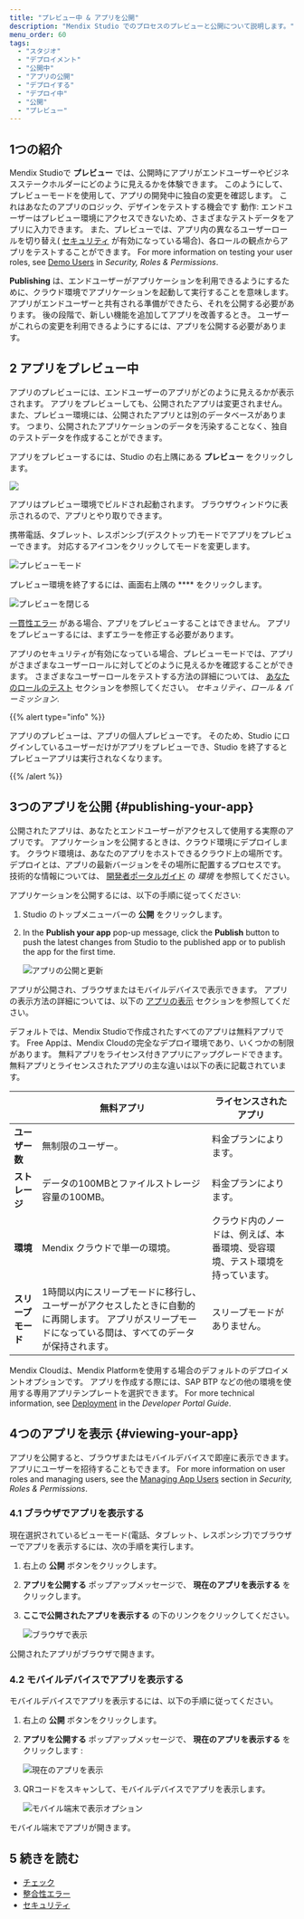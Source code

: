 ```yaml
---
title: "プレビュー中 & アプリを公開"
description: "Mendix Studio でのプロセスのプレビューと公開について説明します。"
menu_order: 60
tags:
  - "スタジオ"
  - "デプロイメント"
  - "公開中"
  - "アプリの公開"
  - "デプロイする"
  - "デプロイ中"
  - "公開"
  - "プレビュー"
---
```


## 1つの紹介

Mendix Studioで **プレビュー** では、公開時にアプリがエンドユーザーやビジネスステークホルダーにどのように見えるかを体験できます。 このようにして、プレビューモードを使用して、アプリの開発中に独自の変更を確認します。 これはあなたのアプリのロジック、デザインをテストする機会です 動作: エンドユーザーはプレビュー環境にアクセスできないため、さまざまなテストデータをアプリに入力できます。 また、プレビューでは、アプリ内の異なるユーザーロールを切り替え( [セキュリティ](settings-security) が有効になっている場合)、各ロールの観点からアプリをテストすることができます。 For more information on testing your user roles, see [Demo Users](settings-security#demo-users) in *Security, Roles & Permissions*.

**Publishing** は、エンドユーザーがアプリケーションを利用できるようにするために、クラウド環境でアプリケーションを起動して実行することを意味します。 アプリがエンドユーザーと共有される準備ができたら、それを公開する必要があります。 後の段階で、新しい機能を追加してアプリを改善するとき。 ユーザーがこれらの変更を利用できるようにするには、アプリを公開する必要があります。

## 2 アプリをプレビュー中

アプリのプレビューには、エンドユーザーのアプリがどのように見えるかが表示されます。 アプリをプレビューしても、公開されたアプリは変更されません。 また、プレビュー環境には、公開されたアプリとは別のデータベースがあります。 つまり、公開されたアプリケーションのデータを汚染することなく、独自のテストデータを作成することができます。

アプリをプレビューするには、Studio の右上隅にある **プレビュー** をクリックします。

![](attachments/publishing-app/preview.jpg)

アプリはプレビュー環境でビルドされ起動されます。 ブラウザウィンドウに表示されるので、アプリとやり取りできます。

携帯電話、タブレット、レスポンシブ(デスクトップ)モードでアプリをプレビューできます。 対応するアイコンをクリックしてモードを変更します。

![プレビューモード](attachments/publishing-app/preview-modes.jpg)

プレビュー環境を終了するには、画面右上隅の **** をクリックします。

![プレビューを閉じる](attachments/publishing-app/close-preview.jpg)

[一貫性エラー](consistency-errors) がある場合、アプリをプレビューすることはできません。 アプリをプレビューするには、まずエラーを修正する必要があります。

アプリのセキュリティが有効になっている場合、プレビューモードでは、アプリがさまざまなユーザーロールに対してどのように見えるかを確認することができます。 さまざまなユーザーロールをテストする方法の詳細については、 [あなたのロールのテスト](settings-security#testing-your-roles) セクションを参照してください。 *セキュリティ、ロール & パーミッション*.

{{% alert type="info" %}}

アプリのプレビューは、アプリの個人プレビューです。 そのため、Studio にログインしているユーザーだけがアプリをプレビューでき、Studio を終了するとプレビューアプリは実行されなくなります。

{{% /alert %}}

## 3つのアプリを公開 {#publishing-your-app}

公開されたアプリは、あなたとエンドユーザーがアクセスして使用する実際のアプリです。 アプリケーションを公開するときは、クラウド環境にデプロイします。 クラウド環境は、あなたのアプリをホストできるクラウド上の場所です。 デプロイとは、アプリの最新バージョンをその場所に配置するプロセスです。 技術的な情報については、 [開発者ポータルガイド](/developerportal/deploy/environments) の *環境* を参照してください。

アプリケーションを公開するには、以下の手順に従ってください:

1. Studio のトップメニューバーの **公開** をクリックします。
2.  In the **Publish your app** pop-up message, click the **Publish** button to push the latest changes from Studio to the published app or to publish the app for the first time.

    ![アプリの公開と更新](attachments/publishing-app/publish-button.jpg)

アプリが公開され、ブラウザまたはモバイルデバイスで表示できます。 アプリの表示方法の詳細については、以下の [アプリの表示](#viewing-your-app) セクションを参照してください。

デフォルトでは、Mendix Studioで作成されたすべてのアプリは無料アプリです。 Free Appは、Mendix Cloudの完全なデプロイ環境であり、いくつかの制限があります。 無料アプリをライセンス付きアプリにアップグレードできます。 無料アプリとライセンスされたアプリの主な違いは以下の表に記載されています。

|             | 無料アプリ                                                                          | ライセンスされたアプリ                            |
| ----------- | ------------------------------------------------------------------------------ | -------------------------------------- |
| **ユーザー数**   | 無制限のユーザー。                                                                      | 料金プランによります。                            |
| **ストレージ**   | データの100MBとファイルストレージ容量の100MB。                                                   | 料金プランによります。                            |
| **環境**      | Mendix クラウドで単一の環境。                                                             | クラウド内のノードは、例えば、本番環境、受容環境、テスト環境を持っています。 |
| **スリープモード** | 1時間以内にスリープモードに移行し、ユーザーがアクセスしたときに自動的に再開します。 アプリがスリープモードになっている間は、すべてのデータが保持されます。 | スリープモードがありません。                         |

Mendix Cloudは、Mendix Platformを使用する場合のデフォルトのデプロイメントオプションです。 アプリを作成する際には、SAP BTP などの他の環境を使用する専用アプリテンプレートを選択できます。 For more technical information, see [Deployment](/developerportal/deploy) in the *Developer Portal Guide*.

## 4つのアプリを表示 {#viewing-your-app}

アプリを公開すると、ブラウザまたはモバイルデバイスで即座に表示できます。 アプリにユーザーを招待することもできます。 For more information on user roles and managing users, see the [Managing App Users](settings-security#managing-app-users) section in *Security, Roles & Permissions*.

### 4.1 ブラウザでアプリを表示する

現在選択されているビューモード(電話、タブレット、レスポンシブ)でブラウザーでアプリを表示するには、次の手順を実行します。

1. 右上の **公開** ボタンをクリックします。
2. **アプリを公開する** ポップアップメッセージで、 **現在のアプリを表示する** をクリックします。
3. **ここで公開されたアプリを表示する** の下のリンクをクリックしてください。

    ![ブラウザで表示](attachments/publishing-app/view-in-browser.jpg)

公開されたアプリがブラウザで開きます。

### 4.2 モバイルデバイスでアプリを表示する

モバイルデバイスでアプリを表示するには、以下の手順に従ってください。

1.  右上の **公開** ボタンをクリックします。

2. **アプリを公開する** ポップアップメッセージで、 **現在のアプリを表示する** をクリックします :

    ![現在のアプリを表示](attachments/publishing-app/view-current-app.jpg)

3. QRコードをスキャンして、モバイルデバイスでアプリを表示します。

    ![モバイル端末で表示オプション](attachments/publishing-app/view-on-mobile.jpg)

モバイル端末でアプリが開きます。

## 5 続きを読む

* [チェック](チェック)
* [整合性エラー](一貫性エラー)
* [セキュリティ](settings-security)
